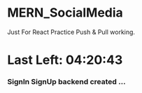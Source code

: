 # MERN_SocialMedia
Just For React Practice
Push & Pull working.

<h1>Last Left: 04:20:43</h1>

### SignIn SignUp backend created ...
